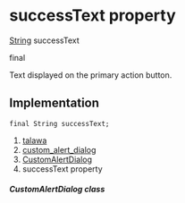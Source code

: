 
<div>

# successText property

</div>


[String](https://api.flutter.dev/flutter/dart-core/String-class.html)
successText


final




Text displayed on the primary action button.



## Implementation

``` language-dart
final String successText;
```







1.  [talawa](../../index.md)
2.  [custom_alert_dialog](../../widgets_custom_alert_dialog/)
3.  [CustomAlertDialog](../../widgets_custom_alert_dialog/CustomAlertDialog-class.md)
4.  successText property

##### CustomAlertDialog class







